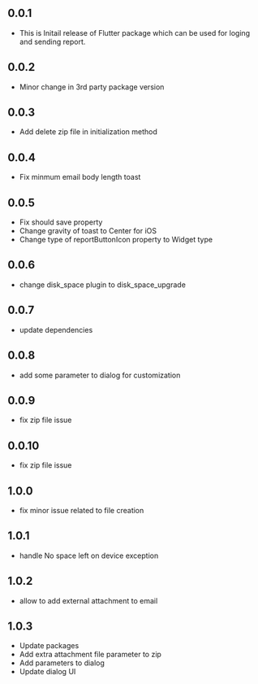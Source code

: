 ## 0.0.1

- This is Initail release of Flutter package which can be used for loging and sending report.

## 0.0.2

- Minor change in 3rd party package version

## 0.0.3

- Add delete zip file in initialization method

## 0.0.4

- Fix minmum email body length toast

## 0.0.5

- Fix should save property
- Change gravity of toast to Center for iOS
- Change type of reportButtonIcon property to Widget type

## 0.0.6

- change disk_space plugin to disk_space_upgrade
## 0.0.7

- update dependencies
## 0.0.8

- add some parameter to dialog for customization
## 0.0.9

- fix zip file issue
## 0.0.10

- fix zip file issue
## 1.0.0

- fix minor issue related to file creation
## 1.0.1

- handle No space left on device exception
## 1.0.2

- allow to add external attachment to email

## 1.0.3

- Update packages
- Add extra attachment file parameter to zip
- Add parameters to dialog
- Update dialog UI